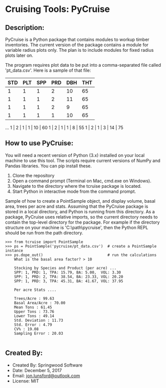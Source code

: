 # Cruising Tools:  PyCruise

## Description:
PyCruise is a Python package that contains modules to workup timber inventories.
The current version of the package contains a module for variable radius
plots only.  The plan is to include modules for fixed radius plots later on.

The program requires plot data to be put into a comma-separated file called
'pt_data.csv'.  Here is a sample of that file:


STD | PLT | SPP | PRD | DBH | THT
----| --- | --- | ----| --- | ---
1	| 1   | 1   | 2   | 10  | 65
1	| 1   | 1	| 2   | 11  | 65
1	| 1   | 1   | 2   | 9   | 65
1   | 1   | 1   | 1   | 10  | 65
...
1   | 2   | 1   | 1   | 10  | 60
1   | 2   | 1   | 1   | 8   | 55
1   | 2   | 1   | 3   | 14  | 75



## How to use PyCruise:
You will need a recent version of Python (3.x) installed on your local machine to use this tool.
The scripts require current versions of NumPy and Pandas libraries.  You can pip install these.

1.  Clone the repository
2.  Open a command prompt (Terminal on Mac, cmd.exe on Windows).
2.  Navigate to the directory where the tcruise package is located.
3.  Start Python in interactive mode from the command prompt.


Sample of how to create a PointSample object, and display volume, basal area, trees per acre and stats.
Assuming that the PyCruise package is stored in a local directory, and Python is
running from this directory.  As a package, PyCruise uses relative imports, so the current directory
needs to contain the top-level directory for the package.  For example if the directory structure
on your machine is 'C:\path\pycruise', then the Python REPL should be run from the path directory.

```
>>> from tcruise import PointSample
>>> ps = PointSample('pycruise/pt_data.csv')  # create a PointSample instance
>>> ps.dope_out()							  # run the calculations
	What is the basal area factor? > 10
	
	Stocking by Species and Product (per acre) ...
	SPP: 1, PRD: 1, TPA: 15.79, BA: 5.00,  VOL: 3.30
	SPP: 1, PRD: 2, TPA: 38.54, BA: 23.33, VOL: 20.20
	SPP: 1, PRD: 3, TPA: 45.31, BA: 41.67, VOL: 37.95
	
	Per acre Stats ....
	
	Trees/Acre : 99.63
	Basal Area/Acre : 70.00
	Mean Tons : 61.45
	Upper Tons : 73.76
	Lower Tons : 49.14
	Std. Deviation : 11.73
	Std. Error : 4.79
	CV% : 19.08
	Sampling Error : 20.03
	
```


## Created By:
* Created By:    Springwood Software
* Date:          December 5, 2017
* Email:         jon.lunsford@outlook.com
* License:       MIT


		
	
		